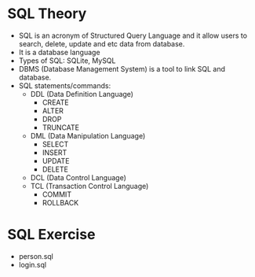 # SQL Theory
- SQL is an acronym of Structured Query Language and it allow users to search, delete, update and etc data from database. 
- It is a database language 
- Types of SQL: SQLite, MySQL
- DBMS (Database Management System) is a tool to link SQL and database. 
- SQL statements/commands:
    - DDL (Data Definition Language)
        - CREATE
        - ALTER
        - DROP
        - TRUNCATE
    - DML (Data Manipulation Language)
        - SELECT
        - INSERT
        - UPDATE
        - DELETE
    - DCL (Data Control Language)
    - TCL (Transaction Control Language)
        - COMMIT
        - ROLLBACK
# SQL Exercise
- person.sql
- login.sql
    
